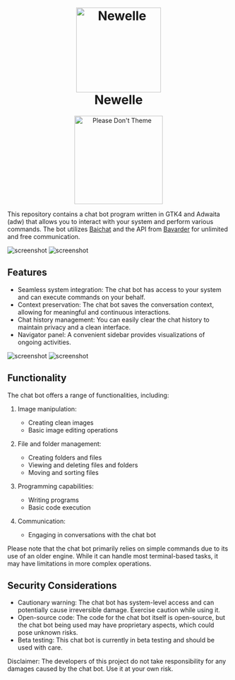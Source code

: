 <h1 align="center">
  <img src="https://raw.githubusercontent.com/qwersyk/Newelle/master/data/icons/hicolor/scalable/apps/org.gnome.newelle.svg" alt="Newelle" width="192" height="192"/>
  <br>
  Newelle
</h1>
<p align="center">
<a href="https://stopthemingmy.app">
    <img width="200" alt="Please Don't Theme" src="https://stopthemingmy.app/badge.svg"/>
  </a>
  <br>
</p>

This repository contains a chat bot program written in GTK4 and Adwaita (adw) that allows you to interact with your system and perform various commands. The bot utilizes [Baichat](https://chatbot.theb.ai/) and the API from [Bavarder](https://bavarder.codeberg.page/) for unlimited and free communication.

![screenshot](https://raw.githubusercontent.com/qwersyk/Newelle/master/Screenshot/screenshot1.png#gh-light-mode-only)
![screenshot](https://raw.githubusercontent.com/qwersyk/Newelle/master/Screenshot/screenshot2.png#gh-dark-mode-only)

## Features
- Seamless system integration: The chat bot has access to your system and can execute commands on your behalf.
- Context preservation: The chat bot saves the conversation context, allowing for meaningful and continuous interactions.
- Chat history management: You can easily clear the chat history to maintain privacy and a clean interface.
- Navigator panel: A convenient sidebar provides visualizations of ongoing activities.

![screenshot](https://raw.githubusercontent.com/qwersyk/Newelle/master/Screenshot/screenshot3.png#gh-light-mode-only)
![screenshot](https://raw.githubusercontent.com/qwersyk/Newelle/master/Screenshot/screenshot4.png#gh-dark-mode-only)

## Functionality

The chat bot offers a range of functionalities, including:

1. Image manipulation:
   - Creating clean images
   - Basic image editing operations

2. File and folder management:
   - Creating folders and files
   - Viewing and deleting files and folders
   - Moving and sorting files

3. Programming capabilities:
   - Writing programs
   - Basic code execution

4. Communication:
   - Engaging in conversations with the chat bot

Please note that the chat bot primarily relies on simple commands due to its use of an older engine. While it can handle most terminal-based tasks, it may have limitations in more complex operations.

## Security Considerations

- Cautionary warning: The chat bot has system-level access and can potentially cause irreversible damage. Exercise caution while using it.
- Open-source code: The code for the chat bot itself is open-source, but the chat bot being used may have proprietary aspects, which could pose unknown risks.
- Beta testing: This chat bot is currently in beta testing and should be used with care.

Disclaimer: The developers of this project do not take responsibility for any damages caused by the chat bot. Use it at your own risk.


